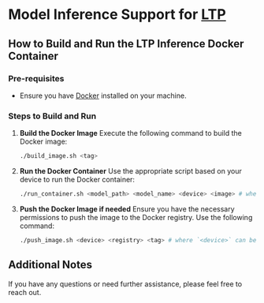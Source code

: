 # Model Inference Support for [LTP](https://github.com/microsoft/ltp-megatron-lm)

## How to Build and Run the LTP Inference Docker Container

### Pre-requisites
- Ensure you have [Docker](https://www.docker.com/get-started) installed on your machine.

### Steps to Build and Run

1. **Build the Docker Image**
   Execute the following command to build the Docker image:
   ```bash
   ./build_image.sh <tag>
   ```

2. **Run the Docker Container**
   Use the appropriate script based on your device to run the Docker container:
   ```bash
   ./run_container.sh <model_path> <model_name> <device> <image> # where `<device>` can be `cuda` or `rocm`.
   ```

3. **Push the Docker Image if needed**
   Ensure you have the necessary permissions to push the image to the Docker registry. Use the following command:
   ```bash
   ./push_image.sh <device> <registry> <tag> # where `<device>` can be `cuda` or `rocm`, and `<tag>` is the tag you want to assign to the image whose default value is `latest`.
   ```

## Additional Notes

If you have any questions or need further assistance, please feel free to reach out.

